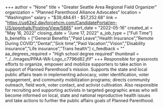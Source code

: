 +++
author = "None"
title = "Greater Seattle Area Regional Field Organizer"
organization = "Planned Parenthood Alliance Advocates"
location = "Washington"
salary = "$39,484.61 - $57,252.68"
link = "https://us62e2.dayforcehcm.com/CandidatePortal/en-US/ppgnhaik/Posting/View/5885"
sort_date = "2022-05-16"
created_at = "May 16, 2022"
closing_date = "June 17, 2022"
a_job_type = ["Full Time"]
b_benefits = ["General Benefits","Paid Leave","Health Insurance","Remote During COVID","Dental","Sick time","Paid Vacation","Vision","Disability insurance","Life insurance","Trans health"]
c_feedback = ""
aa_degrees_required = "High school degree required"
thumbnail = "../../images/PPAA-WA-Logo_c7796d82.jfif"
+++
Responsible for grassroots efforts to organize, empower and mobilize supporters to take action in support of Planned Parenthood's mission. Supports the state and local public affairs team in implementing advocacy, voter identification, voter engagement, and community mobilization programs; directs community outreach, field work, voter contact, and activist cultivation. Also responsible for recruiting and supporting activists in targeted geographic areas who will become informed on local, state and national reproductive health issues and take actions to further the public affairs goals of Planned Parenthood.